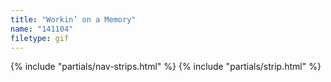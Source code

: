 ```yaml
---
title: "Workin’ on a Memory"
name: "141104"
filetype: gif
---
```


{% include "partials/nav-strips.html" %}
{% include "partials/strip.html" %}